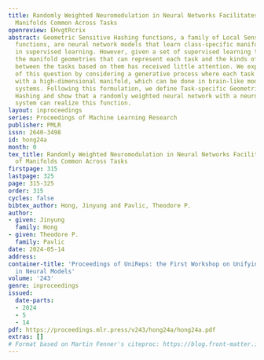 ```yaml
---
title: Randomly Weighted Neuromodulation in Neural Networks Facilitates Learning of
  Manifolds Common Across Tasks
openreview: EHvgtRcrix
abstract: Geometric Sensitive Hashing functions, a family of Local Sensitive Hashing
  functions, are neural network models that learn class-specific manifold geometry
  in supervised learning. However, given a set of supervised learning tasks, understanding
  the manifold geometries that can represent each task and the kinds of relationships
  between the tasks based on them has received little attention. We explore a formalization
  of this question by considering a generative process where each task is associated
  with a high-dimensional manifold, which can be done in brain-like models with neuromodulatory
  systems. Following this formulation, we define Task-specific Geometric Sensitive
  Hashing and show that a randomly weighted neural network with a neuromodulation
  system can realize this function.
layout: inproceedings
series: Proceedings of Machine Learning Research
publisher: PMLR
issn: 2640-3498
id: hong24a
month: 0
tex_title: Randomly Weighted Neuromodulation in Neural Networks Facilitates Learning
  of Manifolds Common Across Tasks
firstpage: 315
lastpage: 325
page: 315-325
order: 315
cycles: false
bibtex_author: Hong, Jinyung and Pavlic, Theodore P.
author:
- given: Jinyung
  family: Hong
- given: Theodore P.
  family: Pavlic
date: 2024-05-14
address:
container-title: 'Proceedings of UniReps: the First Workshop on Unifying Representations
  in Neural Models'
volume: '243'
genre: inproceedings
issued:
  date-parts:
  - 2024
  - 5
  - 14
pdf: https://proceedings.mlr.press/v243/hong24a/hong24a.pdf
extras: []
# Format based on Martin Fenner's citeproc: https://blog.front-matter.io/posts/citeproc-yaml-for-bibliographies/
---
```

